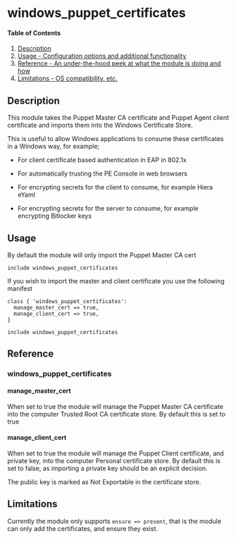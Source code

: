 
# windows_puppet_certificates

#### Table of Contents

1. [Description](#description)
2. [Usage - Configuration options and additional functionality](#usage)
3. [Reference - An under-the-hood peek at what the module is doing and how](#reference)
4. [Limitations - OS compatibility, etc.](#limitations)

## Description

This module takes the Puppet Master CA certificate and Puppet Agent client certificate and imports them into the Windows Certificate Store.

This is useful to allow Windows applications to consume these certificates in a Windows way, for example;

* For client certificate based authentication in EAP in 802.1x

* For automatically trusting the PE Console in web browsers

* For encrypting secrets for the client to consume, for example Hiera eYaml

* For encrypting secrets for the server to consume, for example encrypting Bitlocker keys

## Usage

By default the module will only import the Puppet Master CA cert

``` puppet
include windows_puppet_certificates
```

If you wish to import the master and client certificate you use the following manifest

``` puppet
class { 'windows_puppet_certificates':
  manage_master_cert => true,
  manage_client_cert => true,
}

include windows_puppet_certificates
```

## Reference

### windows_puppet_certificates

#### manage_master_cert

When set to true the module will manage the Puppet Master CA certificate into the computer Trusted Root CA certificate store.  By default this is set to true

#### manage_client_cert

When set to true the module will manage the Puppet Client certificate, and private key, into the computer Personal certificate store.  By default this is set to false, as importing a private key should be an explicit decision.

The public key is marked as Not Exportable in the certificate store.

## Limitations

Currently the module only supports `ensure => present`, that is the module can only add the certificates, and ensure they exist.
